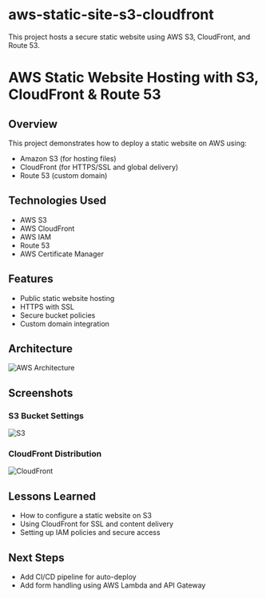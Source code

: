 # aws-static-site-s3-cloudfront
This project hosts a secure static website using AWS S3, CloudFront, and Route 53.
# AWS Static Website Hosting with S3, CloudFront & Route 53

## Overview
This project demonstrates how to deploy a static website on AWS using:
- Amazon S3 (for hosting files)
- CloudFront (for HTTPS/SSL and global delivery)
- Route 53 (custom domain)

## Technologies Used
- AWS S3
- AWS CloudFront
- AWS IAM
- Route 53
- AWS Certificate Manager

## Features
- Public static website hosting
- HTTPS with SSL
- Secure bucket policies
- Custom domain integration

## Architecture
![AWS Architecture](./architecture.png)

## Screenshots
### S3 Bucket Settings
![S3](./s3-settings.png)

### CloudFront Distribution
![CloudFront](./cloudfront.png)

## Lessons Learned
- How to configure a static website on S3
- Using CloudFront for SSL and content delivery
- Setting up IAM policies and secure access

## Next Steps
- Add CI/CD pipeline for auto-deploy
- Add form handling using AWS Lambda and API Gateway
